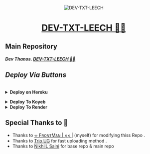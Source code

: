 <p align="center">
  <img src="https://files.catbox.moe/fh731v.jpg" alt="DEV-TXT-LEECH">
</p>
<h1 align="center">
  <a href="https://github.com/Dev-Thanos/DEV-TXT-LEECH">DEV-TXT-LEECH 👨‍💻</a>
</h1>

## **Main Repository**

##### Dev Thanos.   [DEV-TXT-LEECH 👨‍💻](https://github.com/Dev-Thanos/DEV-TXT-LEECH)





## _Deploy Via Buttons_
<br>
<details>
  <summary><b>Deploy on Heroku</b></summary>

- <b>Fork This Repo
- Click on Deploy Easily
- Press the below button to Fast deploy on Heroku</b>


   [![Deploy](https://www.herokucdn.com/deploy/button.svg)]([https://www.heroku.com/deploy?template=https://github.com/Anilgurjar0008/DEV-TXT-LEECH/tree/main))
- <b>Go to <a href="#mandatory-vars">variables tab</a> for more info on setting up environmental variables.</b></details>

<details><summary><b>Deploy To Koyeb</b></summary>
<br>
<b>The fastest way to deploy the application is to click the Deploy to Koyeb button below.</b>
<br>
<br>
<b>Go to https://uptimerobot.com/ and add a monitor to keep your bot alive.</b>
<br>
<br>

[![Deploy to Koyeb](https://www.koyeb.com/static/images/deploy/button.svg)](https://app.koyeb.com/deploy?type=git&repository=github.com/Dev-Thanos/DEV-TXT-LEECH&branch=main&name=DEV-TXT-LEECH)
</details>

<details><summary><b>Deploy To Render</b></summary>
<br>
<b>
Use these commands:
<br>
<br>
• Build Command: <code>pip3 install -U -r requirements.txt</code>
<br>
<br>
• Start Command: <code>python3 bot.py</code>
<br>
<br>
Go to https://uptimerobot.com/ and add a monitor to keep your bot alive.
<br>
<br>
Use these settings when adding a monitor:</b>
<br>
<br>
<img src="https://telegra.ph/file/a79a156e44f43c9833b50.jpg" alt="render template">
<br>
<br>
<b>Click on the below button to deploy directly to render ↓</b>
<br>
<br>
<a href="https://render.com/deploy?repo=https://github.com/Dev-Thanos/DEV-TXT-LEECH/tree/main">
<img src="https://render.com/images/deploy-to-render-button.svg" alt="Deploy to Render">
</a>
</details>


## **Special Thanks to 💓**



- Thanks to [⌯ FʀᴏɴᴛMᴀɴ | ×͜× |](https://t.me/coderthanos) (myself) for modifying thiss Repo  .
- Thanks to [Trio UG](https://t.me/triobots) for fast uploading method .  
- Thanks to [NikhilL Saini](https://t.me/saini_contact_bot) for base repo & main repo 
